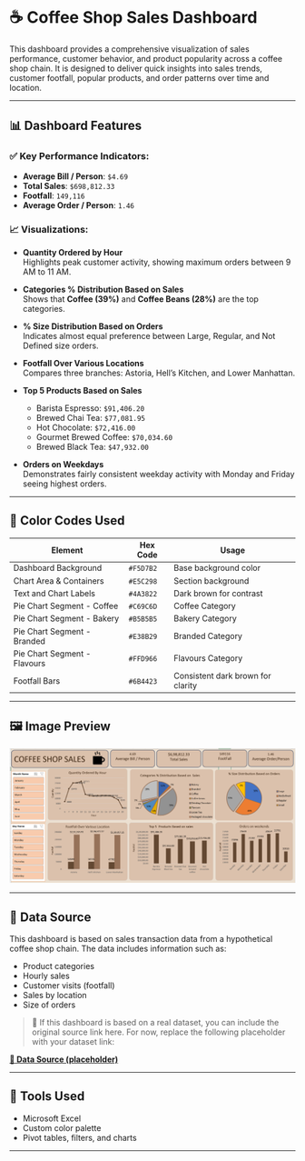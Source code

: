 # ☕ Coffee Shop Sales Dashboard

This dashboard provides a comprehensive visualization of sales performance, customer behavior, and product popularity across a coffee shop chain. It is designed to deliver quick insights into sales trends, customer footfall, popular products, and order patterns over time and location.

---

## 📊 Dashboard Features

### ✅ Key Performance Indicators:
- **Average Bill / Person**: `$4.69`
- **Total Sales**: `$698,812.33`
- **Footfall**: `149,116`
- **Average Order / Person**: `1.46`

### 📈 Visualizations:

- **Quantity Ordered by Hour**  
  Highlights peak customer activity, showing maximum orders between 9 AM to 11 AM.

- **Categories % Distribution Based on Sales**  
  Shows that **Coffee (39%)** and **Coffee Beans (28%)** are the top categories.

- **% Size Distribution Based on Orders**  
  Indicates almost equal preference between Large, Regular, and Not Defined size orders.

- **Footfall Over Various Locations**  
  Compares three branches: Astoria, Hell’s Kitchen, and Lower Manhattan.

- **Top 5 Products Based on Sales**  
  - Barista Espresso: `$91,406.20`
  - Brewed Chai Tea: `$77,081.95`
  - Hot Chocolate: `$72,416.00`
  - Gourmet Brewed Coffee: `$70,034.60`
  - Brewed Black Tea: `$47,932.00`

- **Orders on Weekdays**  
  Demonstrates fairly consistent weekday activity with Monday and Friday seeing highest orders.

---

## 🎨 Color Codes Used

| Element                         | Hex Code   | Usage                                      |
|----------------------------------|------------|---------------------------------------------|
| Dashboard Background             | `#F5D7B2`  | Base background color                       |
| Chart Area & Containers          | `#E5C298`  | Section background                          |
| Text and Chart Labels            | `#4A3822`  | Dark brown for contrast                     |
| Pie Chart Segment - Coffee       | `#C69C6D`  | Coffee Category                             |
| Pie Chart Segment - Bakery       | `#B5B5B5`  | Bakery Category                             |
| Pie Chart Segment - Branded      | `#E38B29`  | Branded Category                            |
| Pie Chart Segment - Flavours     | `#FFD966`  | Flavours Category                           |
| Footfall Bars                    | `#6B4423`  | Consistent dark brown for clarity           |

---

## 🖼️ Image Preview

![Dashboard Preview](https://github.com/Shivam-DataAnalytics/Excel-Dashboards/blob/main/2_Coffee%20Shop%20Sales/Coffee_sales_Dashboard.png)

---

## 📂 Data Source

This dashboard is based on sales transaction data from a hypothetical coffee shop chain. The data includes information such as:
- Product categories
- Hourly sales
- Customer visits (footfall)
- Sales by location
- Size of orders

> 📎 If this dashboard is based on a real dataset, you can include the original source link here. For now, replace the following placeholder with your dataset link:

**[🔗 Data Source (placeholder)](https://github.com/Shivam-DataAnalytics/Excel-Dashboards/blob/main/2_Coffee%20Shop%20Sales/Coffee%20Shop%20Sales.xlsx)**

---

## 📌 Tools Used

- Microsoft Excel 
- Custom color palette
- Pivot tables, filters, and charts

---

